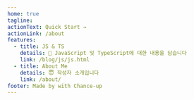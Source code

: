```yaml
---
home: true
tagline:
actionText: Quick Start →
actionLink: /about
features:
  - title: JS & TS
    details: 📕 JavaScript 및 TypeScript에 대한 내용을 담습니다
    link: /blog/js/js.html
  - title: About Me
    details: 😇 작성자 소개입니다
    link: /about/
footer: Made by with Chance-up
---
```

